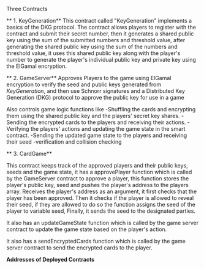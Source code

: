 Three Contracts 

** 1. KeyGeneration**
This  contract called "KeyGeneration" implements a basics of the DKG protocol.
The contract allows players to register with the contract and submit their secret number, then it generates a shared public key using the sum of the submitted numbers and threshold value, after generating the shared public key using the sum of the numbers and threshold value, it uses this shared public key along with the player's number to generate the player's individual public key and private key using the ElGamal encryption.

** 2. GameServer**
Approves Players to the game using ElGamal encryption to verify the seed and public keys generated from _KeyGeneration_, and then use Schnorr signatures and a 
Distributed Key Generation (DKG) protocol to approve the public key for use in a game 

Also controls game logic
functions like
-Shuffling the cards and encrypting them using the shared public key and the players' secret key shares.
-Sending the encrypted cards to the players and receiving their actions.
-Verifying the players' actions and updating the game state in the smart contract.
-Sending the updated game state to the players and receiving their seed
-verification and collision checking




** 3. CardGame**

This contract keeps track of the approved players and their public keys, seeds and the game state, it has a approvePlayer function which is called by the GameServer contract to approve a player, this function stores the player's public key, seed and pushes the player's address to the players array.
Receives the player's address as an argument, it first checks that the player has been approved. Then it checks if the player is allowed to reveal their seed, if they are allowed to do so the function assigns the seed of the player to variable seed, Finally, it sends the seed to the designated parties.

It also has an updateGameState function which is called by the game server contract to update the game state based on the player's action.

It also has a sendEncryptedCards function which is called by the game server contract to send the encrypted cards to the player.



**Addresses of Deployed Contracts**

